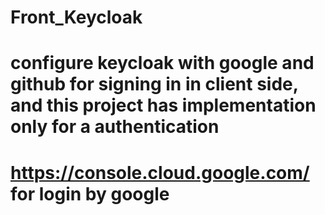 # Front_Keycloak
# configure keycloak with google and github for signing in in client side, and this project has implementation only for a authentication 
# https://console.cloud.google.com/ for login by google 
# 
